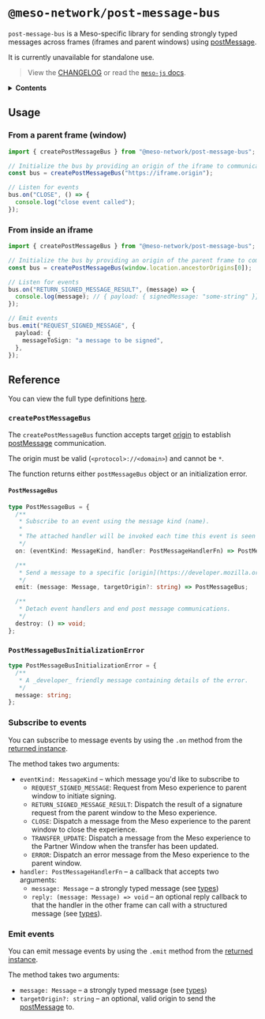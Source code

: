 # `@meso-network/post-message-bus`

`post-message-bus` is a Meso-specific library for sending strongly typed
messages across frames (iframes and parent windows) using
[postMessage](https://developer.mozilla.org/en-US/docs/Web/API/Window/postMessage).

It is currently unavailable for standalone use.

> View the [CHANGELOG](./CHANGELOG.md) or read the [`meso-js` docs](../meso-js//README.md).

<details>
  <summary><strong>Contents</strong></summary>

- [`@meso-network/post-message-bus`](#meso-devpost-message-bus)
  - [Usage](#usage)
    - [From a parent frame (window)](#from-a-parent-frame-window)
    - [From inside an iframe](#from-inside-an-iframe)
  - [Reference](#reference)
    - [`createPostMessageBus`](#createpostmessagebus)
      - [`PostMessageBus`](#postmessagebus)
    - [`PostMessageBusInitializationError`](#postmessagebusinitializationerror)
    - [Subscribe to events](#subscribe-to-events)
    - [Emit events](#emit-events)

</details>

## Usage

### From a parent frame (window)

```ts
import { createPostMessageBus } from "@meso-network/post-message-bus";

// Initialize the bus by providing an origin of the iframe to communicate with.
const bus = createPostMessageBus("https://iframe.origin");

// Listen for events
bus.on("CLOSE", () => {
  console.log("close event called");
});
```

### From inside an iframe

```ts
import { createPostMessageBus } from "@meso-network/post-message-bus";

// Initialize the bus by providing an origin of the parent frame to communicate with.
const bus = createPostMessageBus(window.location.ancestorOrigins[0]);

// Listen for events
bus.on("RETURN_SIGNED_MESSAGE_RESULT", (message) => {
  console.log(message); // { payload: { signedMessage: "some-string" }}
});

// Emit events
bus.emit("REQUEST_SIGNED_MESSAGE", {
  payload: {
    messageToSign: "a message to be signed",
  },
});
```

## Reference

You can view the full type definitions [here](./src/index.ts).

### `createPostMessageBus`

The `createPostMessageBus` function accepts target
[origin](https://developer.mozilla.org/en-US/docs/Glossary/Origin) to establish
[postMessage](https://developer.mozilla.org/en-US/docs/Web/API/Window/postMessage)
communication.

The origin must be valid (`<protocol>://<domain>`) and cannot be `*`.

The function returns either `postMessageBus` object or an initialization error.

#### `PostMessageBus`

```ts
type PostMessageBus = {
  /**
   * Subscribe to an event using the message kind (name).
   *
   * The attached handler will be invoked each time this event is seen until the event handler is detached.
   */
  on: (eventKind: MessageKind, handler: PostMessageHandlerFn) => PostMessageBus;

  /**
   * Send a message to a specific [origin](https://developer.mozilla.org/en-US/docs/Web/API/Location/origin). If the `targetOrigin` is omitted, the message will be broadcast to all origins (`*`).
   */
  emit: (message: Message, targetOrigin?: string) => PostMessageBus;

  /**
   * Detach event handlers and end post message communications.
   */
  destroy: () => void;
};
```

### `PostMessageBusInitializationError`

```ts
type PostMessageBusInitializationError = {
  /**
   * A _developer_ friendly message containing details of the error.
   */
  message: string;
};
```

### Subscribe to events

You can subscribe to message events by using the `.on` method from the [returned
instance](#createpostmessagebus).

The method takes two arguments:

- `eventKind: MessageKind` – which message you'd like to subscribe to
  - `REQUEST_SIGNED_MESSAGE`: Request from Meso experience to parent window to
    initiate signing.
  - `RETURN_SIGNED_MESSAGE_RESULT`: Dispatch the result of a signature request
    from the parent window to the Meso experience.
  - `CLOSE`: Dispatch a message from the Meso experience to the parent window to
    close the experience.
  - `TRANSFER_UPDATE`: Dispatch a message from the Meso experience to the Partner
    Window when the transfer has been updated.
  - `ERROR`: Dispatch an error message from the Meso experience to the parent window.
- `handler: PostMessageHandlerFn` – a callback that accepts two arguments:
  - `message: Message` – a strongly typed message (see [types](./src/types.ts))
  - `reply: (message: Message) => void` – an optional reply callback to that the
    handler in the other frame can call with a structured message (see
    [types](./src/types.ts)).

### Emit events

You can emit message events by using the `.emit` method from the [returned
instance](#createpostmessagebus).

The method takes two arguments:

- `message: Message` – a strongly typed message (see [types](./src/types.ts))
- `targetOrigin?: string` – an optional, valid origin to send the
  [postMessage](https://developer.mozilla.org/en-US/docs/Web/API/Window/postMessage)
  to.

